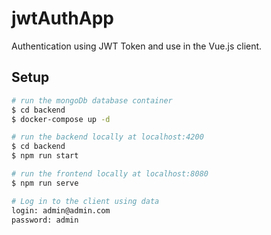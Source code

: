 # jwtAuthApp 

Authentication using JWT Token and use in the Vue.js client.

## Setup

``` bash
# run the mongoDb database container
$ cd backend
$ docker-compose up -d

# run the backend locally at localhost:4200
$ cd backend
$ npm run start

# run the frontend locally at localhost:8080
$ npm run serve

# Log in to the client using data
login: admin@admin.com
password: admin
```

